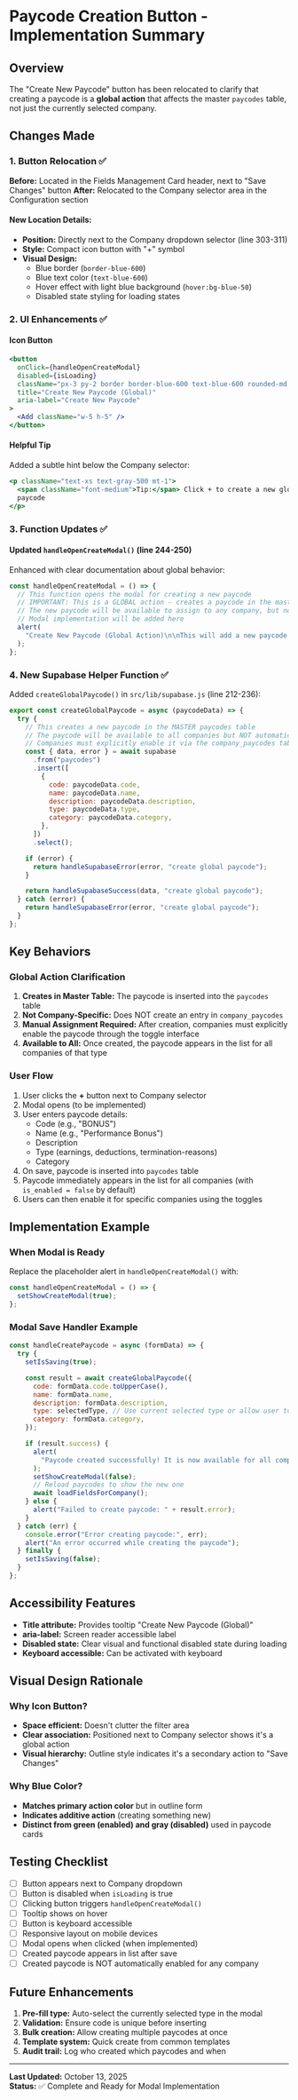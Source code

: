 # Paycode Creation Button - Implementation Summary

## Overview

The "Create New Paycode" button has been relocated to clarify that creating a paycode is a **global action** that affects the master `paycodes` table, not just the currently selected company.

## Changes Made

### 1. Button Relocation ✅

**Before:** Located in the Fields Management Card header, next to "Save Changes" button
**After:** Relocated to the Company selector area in the Configuration section

#### New Location Details:

- **Position:** Directly next to the Company dropdown selector (line 303-311)
- **Style:** Compact icon button with "+" symbol
- **Visual Design:**
  - Blue border (`border-blue-600`)
  - Blue text color (`text-blue-600`)
  - Hover effect with light blue background (`hover:bg-blue-50`)
  - Disabled state styling for loading states

### 2. UI Enhancements ✅

#### Icon Button

```jsx
<button
  onClick={handleOpenCreateModal}
  disabled={isLoading}
  className="px-3 py-2 border border-blue-600 text-blue-600 rounded-md hover:bg-blue-50 disabled:opacity-50 disabled:cursor-not-allowed transition-colors flex items-center justify-center"
  title="Create New Paycode (Global)"
  aria-label="Create New Paycode"
>
  <Add className="w-5 h-5" />
</button>
```

#### Helpful Tip

Added a subtle hint below the Company selector:

```jsx
<p className="text-xs text-gray-500 mt-1">
  <span className="font-medium">Tip:</span> Click + to create a new global
  paycode
</p>
```

### 3. Function Updates ✅

#### Updated `handleOpenCreateModal()` (line 244-250)

Enhanced with clear documentation about global behavior:

```javascript
const handleOpenCreateModal = () => {
  // This function opens the modal for creating a new paycode
  // IMPORTANT: This is a GLOBAL action - creates a paycode in the master paycodes table
  // The new paycode will be available to assign to any company, but not automatically assigned
  // Modal implementation will be added here
  alert(
    "Create New Paycode (Global Action)\n\nThis will add a new paycode to the master paycodes table.\nIt will be available for all companies but not automatically assigned."
  );
};
```

### 4. New Supabase Helper Function ✅

Added `createGlobalPaycode()` in `src/lib/supabase.js` (line 212-236):

```javascript
export const createGlobalPaycode = async (paycodeData) => {
  try {
    // This creates a new paycode in the MASTER paycodes table
    // The paycode will be available to all companies but NOT automatically assigned
    // Companies must explicitly enable it via the company_paycodes table
    const { data, error } = await supabase
      .from("paycodes")
      .insert([
        {
          code: paycodeData.code,
          name: paycodeData.name,
          description: paycodeData.description,
          type: paycodeData.type,
          category: paycodeData.category,
        },
      ])
      .select();

    if (error) {
      return handleSupabaseError(error, "create global paycode");
    }

    return handleSupabaseSuccess(data, "create global paycode");
  } catch (error) {
    return handleSupabaseError(error, "create global paycode");
  }
};
```

## Key Behaviors

### Global Action Clarification

1. **Creates in Master Table:** The paycode is inserted into the `paycodes` table
2. **Not Company-Specific:** Does NOT create an entry in `company_paycodes`
3. **Manual Assignment Required:** After creation, companies must explicitly enable the paycode through the toggle interface
4. **Available to All:** Once created, the paycode appears in the list for all companies of that type

### User Flow

1. User clicks the **+** button next to Company selector
2. Modal opens (to be implemented)
3. User enters paycode details:
   - Code (e.g., "BONUS")
   - Name (e.g., "Performance Bonus")
   - Description
   - Type (earnings, deductions, termination-reasons)
   - Category
4. On save, paycode is inserted into `paycodes` table
5. Paycode immediately appears in the list for all companies (with `is_enabled = false` by default)
6. Users can then enable it for specific companies using the toggles

## Implementation Example

### When Modal is Ready

Replace the placeholder alert in `handleOpenCreateModal()` with:

```javascript
const handleOpenCreateModal = () => {
  setShowCreateModal(true);
};
```

### Modal Save Handler Example

```javascript
const handleCreatePaycode = async (formData) => {
  try {
    setIsSaving(true);

    const result = await createGlobalPaycode({
      code: formData.code.toUpperCase(),
      name: formData.name,
      description: formData.description,
      type: selectedType, // Use current selected type or allow user to choose
      category: formData.category,
    });

    if (result.success) {
      alert(
        "Paycode created successfully! It is now available for all companies."
      );
      setShowCreateModal(false);
      // Reload paycodes to show the new one
      await loadFieldsForCompany();
    } else {
      alert("Failed to create paycode: " + result.error);
    }
  } catch (err) {
    console.error("Error creating paycode:", err);
    alert("An error occurred while creating the paycode");
  } finally {
    setIsSaving(false);
  }
};
```

## Accessibility Features

- **Title attribute:** Provides tooltip "Create New Paycode (Global)"
- **aria-label:** Screen reader accessible label
- **Disabled state:** Clear visual and functional disabled state during loading
- **Keyboard accessible:** Can be activated with keyboard

## Visual Design Rationale

### Why Icon Button?

- **Space efficient:** Doesn't clutter the filter area
- **Clear association:** Positioned next to Company selector shows it's a global action
- **Visual hierarchy:** Outline style indicates it's a secondary action to "Save Changes"

### Why Blue Color?

- **Matches primary action color** but in outline form
- **Indicates additive action** (creating something new)
- **Distinct from green (enabled) and gray (disabled)** used in paycode cards

## Testing Checklist

- [ ] Button appears next to Company dropdown
- [ ] Button is disabled when `isLoading` is true
- [ ] Clicking button triggers `handleOpenCreateModal()`
- [ ] Tooltip shows on hover
- [ ] Button is keyboard accessible
- [ ] Responsive layout on mobile devices
- [ ] Modal opens when clicked (when implemented)
- [ ] Created paycode appears in list after save
- [ ] Created paycode is NOT automatically enabled for any company

## Future Enhancements

1. **Pre-fill type:** Auto-select the currently selected type in the modal
2. **Validation:** Ensure code is unique before inserting
3. **Bulk creation:** Allow creating multiple paycodes at once
4. **Template system:** Quick create from common templates
5. **Audit trail:** Log who created which paycodes and when

---

**Last Updated:** October 13, 2025  
**Status:** ✅ Complete and Ready for Modal Implementation
